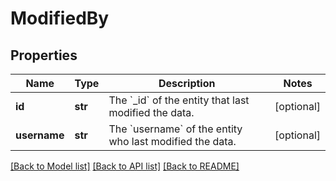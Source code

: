 # ModifiedBy

## Properties
Name | Type | Description | Notes
------------ | ------------- | ------------- | -------------
**id** | **str** | The &#x60;_id&#x60; of the entity that last modified the data. | [optional] 
**username** | **str** | The &#x60;username&#x60; of the entity who last modified the data. | [optional] 

[[Back to Model list]](../README.md#documentation-for-models) [[Back to API list]](../README.md#documentation-for-api-endpoints) [[Back to README]](../README.md)

